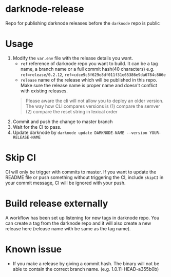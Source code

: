 # darknode-release

Repo for publishing darknode releases before the `darknode` repo is public

# Usage 

1. Modify the `var.env` file with the release details you want. 
   - `ref` reference of darknode repo you want to build. It can be a tag name, a branch name or a full commit hash(40 characters)
     e.g. `ref=release/0.2.12`, `ref=cdce9c5f629e8df011f31e65386e9da6784c806e`
   - `release`  name of the release which will be published in this repo.
      Make sure the release name is proper name and doesn't conflict with existing releases.
   > Please aware the cli will not allow you to deploy an older version. The way how CLI compares versions is (1) compare the semver (2) compare the reset string in lexical order     
2. Commit and push the change to master branch 
3. Wait for the CI to pass. 
4. Update darknode by `darknode update DARKNODE-NAME --version YOUR-RELEASE-NAME`

# Skip CI

CI will only be trigger with commits to master. If you want to update the README file or push something without triggering the CI, include `skipCI` in your commit message, CI will be ignored with your push. 

# Build release externally

A workflow has been set up listening for new tags in darknode repo. 
You can create a tag from the darknode repo and it will also create a new release here (release name with be same as the tag name).

# Known issue

- If you make a release by giving a commit hash. The binary will not be able to contain the correct branch name. (e.g. 1.0.11-HEAD-a355b0b) 

